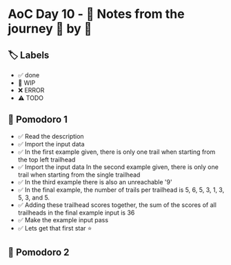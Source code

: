 # AoC Day 10 - 📝 Notes from the journey 🍅 by 🍅

## 🏷️ Labels

- ✅ done
- 🚧 WIP
- ❌ ERROR
- ⚠️ TODO

## 🍅 Pomodoro 1
- ✅ Read the description
- ✅ Import the input data
- ✅ In the first example given, there is only one trail when starting from the top left trailhead
- ✅ Import the input data
 In the second example given, there is only one trail when starting from the single trailhead 
- ✅ In the third example there is also an unreachable '9'
- ✅ In the final example, the number of trails per trailhead is 5, 6, 5, 3, 1, 3, 5, 3, and 5.
- ✅ Adding these trailhead scores together, the sum of the scores of all trailheads in the final example input is 36
- ✅ Make the example input pass
- ✅ Lets get that first star ⭐️

## 🍅 Pomodoro 2